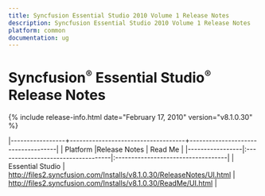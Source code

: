 ```yaml
---
title: Syncfusion Essential Studio 2010 Volume 1 Release Notes  
description: Syncfusion Essential Studio 2010 Volume 1 Release Notes  
platform: common
documentation: ug
---
```


# Syncfusion<sup style="font-size:70%">&reg;</sup> Essential Studio<sup style="font-size:70%">&reg;</sup> Release Notes  

{% include release-info.html date="February 17, 2010"  version="v8.1.0.30" %} 

|-----------------+------------------------------------+------------------------------------|
|   Platform      |Release Notes                       | Read Me                            |
|-----------------|:-----------------------------------|:-----------------------------------|
| Essential Studio  | <http://files2.syncfusion.com/Installs/v8.1.0.30/ReleaseNotes/UI.html> | <http://files2.syncfusion.com/Installs/v8.1.0.30/ReadMe/UI.html> |



